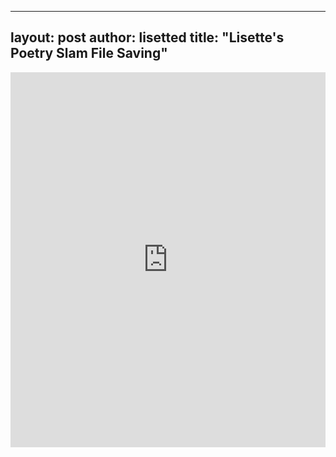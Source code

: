 
---
layout: post
author: lisetted
title: "Lisette's Poetry Slam File Saving"
---

<iframe src="https://trinket.io/embed/python/3d41286dca" width="100%" height="600" frameborder="0" marginwidth="0" marginheight="0" allowfullscreen></iframe>

